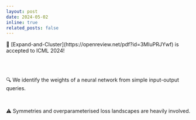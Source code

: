 ```yaml
---
layout: post
date: 2024-05-02 
inline: true
related_posts: false
---
```


<div>
📝 [Expand-and-Cluster](https://openreview.net/pdf?id=3MIuPRJYwf) is accepted to ICML 2024! 

<br> <br>

🔍 We identify the weights of a neural network from simple input-output queries. 

<br>

⚠️ Symmetries and overparameterised loss landscapes are heavily involved.

</div>